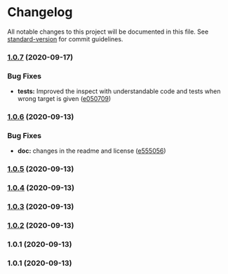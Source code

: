 # Changelog

All notable changes to this project will be documented in this file. See [standard-version](https://github.com/conventional-changelog/standard-version) for commit guidelines.

### [1.0.7](https://github.com/iraycd/migrado/compare/v1.0.6...v1.0.7) (2020-09-17)


### Bug Fixes

* **tests:** Improved the inspect with understandable code and tests when wrong target is given ([e050709](https://github.com/iraycd/migrado/commit/e0507099b1782c6b710a57bc89931b9f33aefb27))

### [1.0.6](https://github.com/iraycd/migrado/compare/v1.0.5...v1.0.6) (2020-09-13)


### Bug Fixes

* **doc:** changes in the readme and license ([e555056](https://github.com/iraycd/migrado/commit/e555056844606ca49b7aac0298d34de36f54f410))

### [1.0.5](https://github.com/iraycd/migrado/compare/v1.0.4...v1.0.5) (2020-09-13)

### [1.0.4](https://github.com/iraycd/migrado/compare/v1.0.3...v1.0.4) (2020-09-13)

### [1.0.3](https://github.com/iraycd/migrado/compare/v1.0.2...v1.0.3) (2020-09-13)

### [1.0.2](https://github.com/iraycd/migrado/compare/v1.0.1...v1.0.2) (2020-09-13)

### 1.0.1 (2020-09-13)

### 1.0.1 (2020-09-13)
